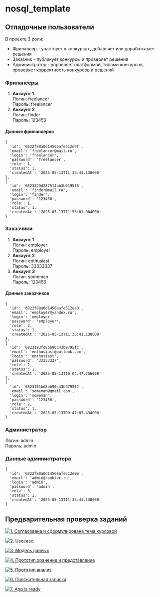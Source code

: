 # nosql_template

## Отладочные пользователи

В проекте 3 роли:
- Фрилансер - участвует в конкурсах, добавляет или дорабатывает решения
- Заказчик - публикует конкурсы и проверяет решения
- Администратор - управляет платформой, типами конкурсов, проверяет корректность конкурсов и решений


### Фрилансеры
1. **Аккаунт 1**  
  Логин: freelancer  
  Пароль: freelancer
2. **Аккаунт 2**  
  Логин: finder  
  Пароль: 123456 

#### Данные фрилансеров
```
{
  'id': '6822f88a0d1450eafe512e9f',
  'email': 'freelancer@mail.ru',
  'login': 'freelancer',
  'password': 'freelancer',
  'role': 1,
  'status': 1,
  'createdAt': '2025-05-13T11:35:41.138000'
},
{
  'id': '6823329d287514ab3b0195f8',
  'email': 'finder@mail.ru',
  'login': 'finder',
  'password': '123456',
  'role': 1,
  'status': 1,
  'createdAt': '2025-05-13T11:53:01.004000'
}
```

### Заказчики
1. **Аккаунт 1**  
  Логин: employer  
  Пароль: employer
2. **Аккаунт 2**  
  Логин: enthusiast   
  Пароль: 33333337
3. **Аккаунт 3**  
  Логин: someman   
  Пароль: 123456

#### Данные заказчиков
```
{
  'id': '6822f88a0d1450eafe512ea0',
  'email': 'employer@yandex.ru',
  'login': 'employer',
  'password': 'employer',
  'role': 2,
  'status': 1,
  'createdAt': '2025-05-13T11:35:41.138000'
},
{
  'id': '6823193fd8bb90c43b9795fc',
  'email': 'enthusiast@outlook.com',
  'login': 'enthusiast',
  'password': '33333337',
  'role': 2,
  'status': 1,
  'createdAt': '2025-05-13T10:04:47.756000'
},
{
  'id': '6823151bd8bb90c43b9795f2',
  'email': 'someman@gmail.com',
  'login': 'someman',
  'password': '123456',
  'role': 2,
  'status': 1,
  'createdAt': '2025-05-13T09:47:07.434000'
}
```

### Администратор
Логин: admin  
Пароль: admin


### Данные администратора
```
{
  'id': '6822f88a0d1450eafe512e9e',
  'email': 'admin@rambler.ru',
  'login': 'admin',
  'password': 'admin',
  'role': 3,
  'status': 1,
  'createdAt': '2025-05-13T11:35:41.138000'
}
``` 


## Предварительная проверка заданий

<a href=" ./../../../actions/workflows/1_helloworld.yml" >![1. Согласована и сформулирована тема курсовой]( ./../../actions/workflows/1_helloworld.yml/badge.svg)</a>

<a href=" ./../../../actions/workflows/2_usecase.yml" >![2. Usecase]( ./../../actions/workflows/2_usecase.yml/badge.svg)</a>

<a href=" ./../../../actions/workflows/3_data_model.yml" >![3. Модель данных]( ./../../actions/workflows/3_data_model.yml/badge.svg)</a>

<a href=" ./../../../actions/workflows/4_prototype_store_and_view.yml" >![4. Прототип хранение и представление]( ./../../actions/workflows/4_prototype_store_and_view.yml/badge.svg)</a>

<a href=" ./../../../actions/workflows/5_prototype_analysis.yml" >![5. Прототип анализ]( ./../../actions/workflows/5_prototype_analysis.yml/badge.svg)</a> 

<a href=" ./../../../actions/workflows/6_report.yml" >![6. Пояснительная записка]( ./../../actions/workflows/6_report.yml/badge.svg)</a>

<a href=" ./../../../actions/workflows/7_app_is_ready.yml" >![7. App is ready]( ./../../actions/workflows/7_app_is_ready.yml/badge.svg)</a>
